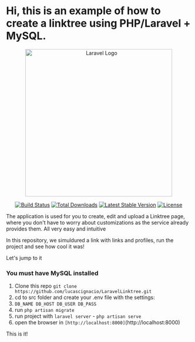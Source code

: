 # Hi, this is an example of how to create a linktree using PHP/Laravel + MySQL.

<p align="center"><a href="https://laravel.com" target="_blank"><img src="https://raw.githubusercontent.com/laravel/art/master/logo-lockup/5%20SVG/2%20CMYK/1%20Full%20Color/laravel-logolockup-cmyk-red.svg" width="400" alt="Laravel Logo"></a></p>

<p align="center">
<a href="https://travis-ci.org/laravel/framework"><img src="https://travis-ci.org/laravel/framework.svg" alt="Build Status"></a>
<a href="https://packagist.org/packages/laravel/framework"><img src="https://img.shields.io/packagist/dt/laravel/framework" alt="Total Downloads"></a>
<a href="https://packagist.org/packages/laravel/framework"><img src="https://img.shields.io/packagist/v/laravel/framework" alt="Latest Stable Version"></a>
<a href="https://packagist.org/packages/laravel/framework"><img src="https://img.shields.io/packagist/l/laravel/framework" alt="License"></a>
</p>

The application is used for you to create, edit and upload a Linktree page, where you don't have to worry about customizations as the service already provides them. All very easy and intuitive

In this repository, we simuldured a link with links and profiles, run the project and see how cool it was!

Let's jump  to it

### You must have MySQL installed

1. Clone this repo `git clone https://github.com/lucascignacio/LaravelLinktree.git `
2. cd to src folder and create your .env file with the settings:
3. `DB_NAME DB_HOST
DB_USER
DB_PASS`
4. run `php artisan migrate `
6. run project with `laravel server` - `php artisan serve`
7. open the browser in `[http://localhost:8000]`(http://localhost:8000)

This is it!
